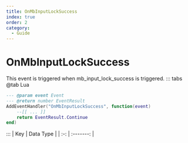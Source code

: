 ```yaml
---
title: OnMbInputLockSuccess
index: true
order: 2
category:
  - Guide
---
```


# OnMbInputLockSuccess
This event is triggered when mb_input_lock_success is triggered.
::: tabs
@tab Lua
```lua
--- @param event Event
--- @return number EventResult
AddEventHandler("OnMbInputLockSuccess", function(event)
    --[[ ... ]]
    return EventResult.Continue
end)
```

:::
| Key | Data Type |
| :-: | :-------: |